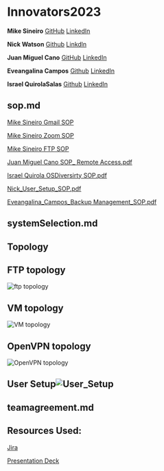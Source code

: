 # Innovators2023

**Mike Sineiro**
[GitHub](https://github.com/KrustyKode)
[LinkedIn](https://www.linkedin.com/in/michael-sineiro-4784b517b/)


**Nick Watson**
[Github](https://github.com/GODKINGDEATHLORD)
[Linkdln](https://www.linkedin.com/in/nicolaus-watson/)


**Juan Miguel Cano**
[GitHub](https://github.com/jmcano50)
[LinkedIn](www.linkedin.com/in/juan-cano-3021578)

**Eveangalina Campos**
[Github](https://github.com/Eveangalina)
[LinkedIn](www.linkedin.com/in/eveangalina-s-campos-b42346176)

**Israel QuirolaSalas**
[Github](https://github.com/israelqui)
[LinkedIn](https://www.linkedin.com/in/israelquirola/)

## sop.md
[Mike Sineiro Gmail SOP](https://docs.google.com/document/d/144JwWqHc1LJxPG4sFkaJIx130UgVH8EqRAj7QZHo31Y/edit)

[Mike Sineiro Zoom SOP](https://docs.google.com/document/d/1DJvB73nXfSNYp4_9MimYRtUvETSRQxhd0c1EBQ6h2b8/edit)

[Mike Sineiro FTP SOP](https://docs.google.com/document/d/1eF4LUrJo-GMlzOq_jzRFeS1f1yPl9HB_bsa-uzMZiYY/edit)

[Juan Miguel Cano SOP_ Remote Access.pdf](https://github.com/Innovators2023/Innovators2023/files/13342693/Juan.Miguel.Cano.SOP_.Remote.Access.pdf)

[Israel Quirola OSDiversirty SOP.pdf](https://github.com/Innovators2023/Innovators2023/files/13342764/seattle-ops201d14_.OSDiversirty.SOP.1.pdf)

[Nick_User_Setup_SOP.pdf](https://github.com/Innovators2023/Innovators2023/files/13342883/Nick_User_Setup_SOP.pdf)

[Eveangalina_Campos_Backup Management_SOP.pdf](https://docs.google.com/document/d/1C1ttY6Olfp19dA9sSINcj6vnsZD4BMUnW2JRRvbZnBw/edit?usp=sharing)

## systemSelection.md


## Topology
## FTP topology
![ftp topology](https://github.com/Innovators2023/Innovators2023/assets/146873292/f2939e3d-7ea1-40b0-9702-69f8ddbe12bf)
## VM topology
![VM topology](https://github.com/Innovators2023/Innovators2023/assets/146873292/50eda1e4-9467-4beb-8a8f-8edae72235b2)
## OpenVPN topology
![OpenVPN topology](https://github.com/Innovators2023/Innovators2023/assets/146873292/5cabc4e8-1897-4398-bbb4-80baeb73f702)

## User Setup![User_Setup](https://github.com/Innovators2023/Innovators2023/assets/107386231/b0f3b85d-c24d-4f79-8e2b-cca4dcf27394)

## teamagreement.md

## Resources Used: 

[Jira](https://innovators2023.atlassian.net/jira/software/projects/KAN/boards/1)

[Presentation Deck](https://docs.google.com/presentation/d/12yA15td0V8S1QSxxpfWo08aG7yNqr906Ei0KpzH-sTA/edit#slide=id.g2accd1c413_3_31)
